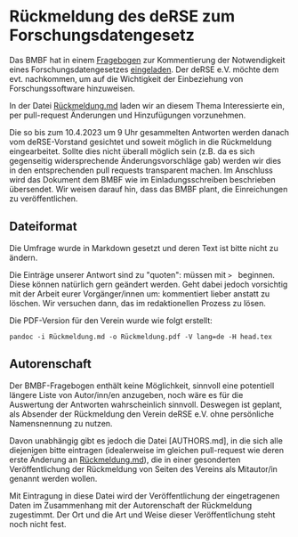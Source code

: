 # Rückmeldung des deRSE zum Forschungsdatengesetz

Das BMBF hat in einem [Fragebogen](https://www.bmbf.de/SharedDocs/Downloads/de/2023/230306-forschungsdatengesetz-fragebogen.html) zur Kommentierung der Notwendigkeit eines Forschungsdatengesetzes [eingeladen](https://www.bmbf.de/SharedDocs/Downloads/de/2023/230306-forschungsdatengesetz-Einladungsschreiben.html).
Der deRSE e.V. möchte dem evt. nachkommen, um auf die Wichtigkeit der Einbeziehung von Forschungssoftware hinzuweisen.

In der Datei [Rückmeldung.md](Rückmeldung.md) laden wir an diesem Thema Interessierte ein, per pull-request Änderungen und Hinzufügungen vorzunehmen.

Die so bis zum 10.4.2023 um 9 Uhr gesammelten Antworten werden danach vom deRSE-Vorstand gesichtet und soweit möglich in die Rückmeldung eingearbeitet. Sollte dies nicht überall möglich sein (z.B. da es sich gegenseitig widersprechende Änderungsvorschläge gab) werden wir dies in den entsprechenden pull requests transparent machen. Im Anschluss wird das Dokument dem BMBF wie im Einladungsschreiben beschrieben übersendet.
Wir weisen darauf hin, dass das BMBF plant, die Einreichungen zu veröffentlichen.

## Dateiformat

Die Umfrage wurde in Markdown gesetzt und deren Text ist bitte nicht zu ändern.

Die Einträge unserer Antwort sind zu "quoten": müssen mit ```> ``` beginnen.
Diese können natürlich gern geändert werden.
Geht dabei jedoch vorsichtig mit der Arbeit eurer Vorgänger/innen um: kommentiert lieber anstatt zu löschen.
Wir versuchen dann, das im redaktionellen Prozess zu lösen.

Die PDF-Version für den Verein wurde wie folgt erstellt:

```pandoc -i Rückmeldung.md -o Rückmeldung.pdf -V lang=de -H head.tex```

## Autorenschaft

Der BMBF-Fragebogen enthält keine Möglichkeit, sinnvoll eine potentiell längere Liste von Autor/inn/en anzugeben, noch wäre es für die Auswertung der Antworten wahrscheinlich sinnvoll.
Deswegen ist geplant, als Absender der Rückmeldung den Verein deRSE e.V. ohne persönliche Namensnennung zu nutzen.

Davon unabhängig gibt es jedoch die Datei [AUTHORS.md], in die sich alle diejenigen bitte eintragen (idealerweise im gleichen pull-request wie deren erste Änderung an [Rückmeldung.md](Rückmeldung.md)), die in einer gesonderten Veröffentlichung der Rückmeldung von Seiten des Vereins als Mitautor/in genannt werden wollen.

Mit Eintragung in diese Datei wird der Veröffentlichung der eingetragenen Daten im Zusammenhang mit der Autorenschaft der Rückmeldung zugestimmt.
Der Ort und die Art und Weise dieser Veröffentlichung steht noch nicht fest.

